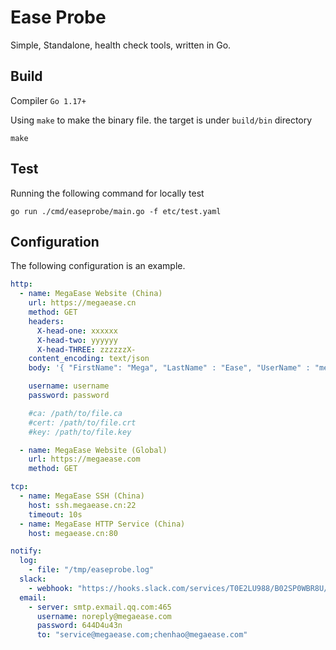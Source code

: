 # Ease Probe

Simple, Standalone, health check tools, written in Go.

## Build

Compiler `Go 1.17+`

Using `make` to make the binary file. the target is under `build/bin` directory

```
make
```

## Test

Running the following command for locally test

```
go run ./cmd/easeprobe/main.go -f etc/test.yaml 
```

## Configuration

The following configuration is an example.

```yaml
http:
  - name: MegaEase Website (China)
    url: https://megaease.cn
    method: GET
    headers:
      X-head-one: xxxxxx
      X-head-two: yyyyyy
      X-head-THREE: zzzzzzX-
    content_encoding: text/json
    body: '{ "FirstName": "Mega", "LastName" : "Ease", "UserName" : "megaease", "Email" : "megaease@example.com"}'

    username: username
    password: password

    #ca: /path/to/file.ca
    #cert: /path/to/file.crt
    #key: /path/to/file.key

  - name: MegaEase Website (Global)
    url: https://megaease.com
    method: GET

tcp:
  - name: MegaEase SSH (China)
    host: ssh.megaease.cn:22
    timeout: 10s
  - name: MegaEase HTTP Service (China)
    host: megaease.cn:80

notify:
  log:
    - file: "/tmp/easeprobe.log"
  slack:
    - webhook: "https://hooks.slack.com/services/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"
  email:
    - server: smtp.exmail.qq.com:465
      username: noreply@megaease.com
      password: 644D4u43n
      to: "service@megaease.com;chenhao@megaease.com"

```
